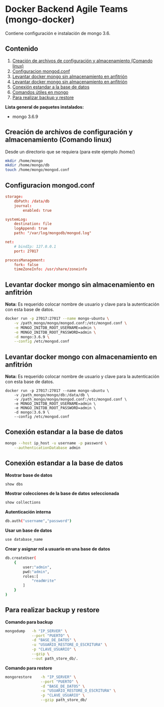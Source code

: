 # Docker Backend Agile Teams (mongo-docker)

Contiene configuración e instalación de mongo 3.6.

## Contenido

1. [Creación de archivos de configuración y almacenamiento (Comando linux)](#id1)
2. [Configuracion mongod.conf](#id2)
3. [Levantar docker mongo sin almacenamiento en anfitrión](#id3)
4. [Levantar docker mongo sin almacenamiento en anfitrión](#id4)
5. [Conexión estandar a la base de datos](#id5)
6. [Comandos útiles en mongo](#id6)
7. [Para realizar backup y restore](#id7)

**Lista general de paquetes instalados:**
- mongo 3.6.9

<div id="id1"></div>

## Creación de archivos de configuración y almacenamiento (Comando linux)

Desde un directorio que se requiera (para este ejemplo /home/)
```bash
mkdir /home/mongo
mkdir /home/mongo/db
touch /home/mongo/mongod.conf
```
<div id="id2"></div>

## Configuracion mongod.conf

```conf
storage:
    dbPath: /data/db
    journal:
        enabled: true

systemLog:
    destination: file
    logAppend: true
    path: "/var/log/mongodb/mongod.log"

net:
    # bindIp: 127.0.0.1
    port: 27017

processManagement:
    fork: false
    timeZoneInfo: /usr/share/zoneinfo
```

<div id="id3"></div>

## Levantar docker mongo sin almacenamiento en anfitrión
**Nota:** Es requerido colocar nombre de usuario y clave para la autenticación con esta base de datos.
```bash
docker run -p 27017:27017 --name mongo-ubuntu \
    -v /path_mongo/mongo/mongod.conf:/etc/mongod.conf \
    -e MONGO_INITDB_ROOT_USERNAME=admin \
    -e MONGO_INITDB_ROOT_PASSWORD=admin \
    -d mongo:3.6.9 \
    --config /etc/mongod.conf
```

<div id="id4"></div>

## Levantar docker mongo con almacenamiento en anfitrión
**Nota:** Es requerido colocar nombre de usuario y clave para la autenticación con esta base de datos.
```
docker run -p 27017:27017 --name mongo-ubuntu \
    -v /path_mongo/mongo/db:/data/db \
    -v /path_mongo/mongo/mongod.conf:/etc/mongod.conf \
    -e MONGO_INITDB_ROOT_USERNAME=admin \
    -e MONGO_INITDB_ROOT_PASSWORD=admin \
    -d mongo:3.6.9 \
    --config /etc/mongod.conf
```

<div id="id5"></div>

## Conexión estandar a la base de datos

```bash
mongo --host ip_host -u username -p password \
    --authenticationDatabase admin
```

<div id="id6"></div>

## Conexión estandar a la base de datos

**Mostrar base de datos**
```bash
show dbs
```
**Mostrar colecciones de la base de datos seleccionada**
```bash
show collections
```
**Autenticación interna**
```bash
db.auth("username","password")
```
**Usar un base de datos**
```bash
use database_name
```
**Crear y asignar rol a usuario en una base de datos**
```bash
db.createUser(
    {
        user:"admin",
        pwd:"admin",
        roles:[
            "readWrite"
        ]
    }
)
```

<div id="id7"></div>

## Para realizar backup y restore

**Comando para backup**
```bash
mongodump   -h "IP_SERVER" \
            --port "PUERTO" \
            -d "BASE_DE_DATOS" \
            -u "USUARIO_RESTORE_O_ESCRITURA" \
            -p "CLAVE_USUARIO" \
            --gzip \
            --out path_store_db/.
```
**Comando para restore**
```bash
mongorestore    -h "IP_SERVER" \
                --port "PUERTO" \
                -d "BASE_DE_DATOS" \
                -u "USUARIO_RESTORE_O_ESCRITURA" \
                -p "CLAVE_USUARIO" \
                --gzip path_store_db/
```
